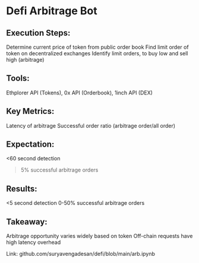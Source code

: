 # Defi Arbitrage Bot

## Execution Steps: 
Determine current price of token from public order book
Find limit order of token on decentralized exchanges
Identify limit orders, to buy low and sell high (arbitrage) 

## Tools: 
Ethplorer API (Tokens), 0x API (Orderbook), 1inch API (DEX)

## Key Metrics: 
Latency of arbitrage
Successful order ratio (arbitrage order/all order)

## Expectation:
<60 second detection  
>5% successful arbitrage orders 

## Results:
<5 second detection
0-50% successful arbitrage orders 

## Takeaway:
Arbitrage opportunity varies widely based on token
Off-chain requests have high latency overhead 

Link: github.com/suryavengadesan/defi/blob/main/arb.ipynb  